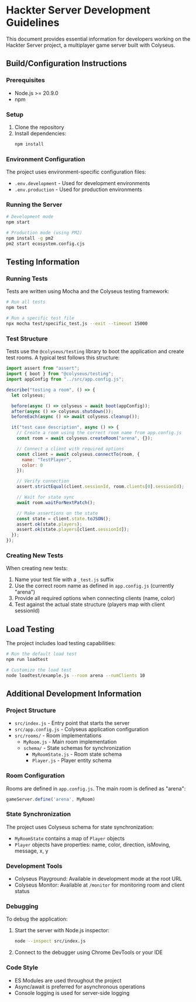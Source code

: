 # Hackter Server Development Guidelines

This document provides essential information for developers working on the Hackter Server project, a multiplayer game server built with Colyseus.

## Build/Configuration Instructions

### Prerequisites
- Node.js >= 20.9.0
- npm

### Setup
1. Clone the repository
2. Install dependencies:
   ```bash
   npm install
   ```

### Environment Configuration
The project uses environment-specific configuration files:
- `.env.development` - Used for development environments
- `.env.production` - Used for production environments

### Running the Server
```bash
# Development mode
npm start

# Production mode (using PM2)
npm install -g pm2
pm2 start ecosystem.config.cjs
```

## Testing Information

### Running Tests
Tests are written using Mocha and the Colyseus testing framework:

```bash
# Run all tests
npm test

# Run a specific test file
npx mocha test/specific_test.js --exit --timeout 15000
```

### Test Structure
Tests use the `@colyseus/testing` library to boot the application and create test rooms. A typical test follows this structure:

```javascript
import assert from "assert";
import { boot } from "@colyseus/testing";
import appConfig from "../src/app.config.js";

describe("testing a room", () => {
  let colyseus;

  before(async () => colyseus = await boot(appConfig));
  after(async () => colyseus.shutdown());
  beforeEach(async () => await colyseus.cleanup());

  it("test case description", async () => {
    // Create a room using the correct room name from app.config.js
    const room = await colyseus.createRoom("arena", {});

    // Connect a client with required options
    const client = await colyseus.connectTo(room, { 
      name: "TestPlayer", 
      color: 0 
    });

    // Verify connection
    assert.strictEqual(client.sessionId, room.clients[0].sessionId);

    // Wait for state sync
    await room.waitForNextPatch();

    // Make assertions on the state
    const state = client.state.toJSON();
    assert.ok(state.players);
    assert.ok(state.players[client.sessionId]);
  });
});
```

### Creating New Tests
When creating new tests:
1. Name your test file with a `_test.js` suffix
2. Use the correct room name as defined in `app.config.js` (currently "arena")
3. Provide all required options when connecting clients (name, color)
4. Test against the actual state structure (players map with client sessionId)

## Load Testing
The project includes load testing capabilities:

```bash
# Run the default load test
npm run loadtest

# Customize the load test
node loadtest/example.js --room arena --numClients 10
```

## Additional Development Information

### Project Structure
- `src/index.js` - Entry point that starts the server
- `src/app.config.js` - Colyseus application configuration
- `src/rooms/` - Room implementations
  - `MyRoom.js` - Main room implementation
  - `schema/` - State schemas for synchronization
    - `MyRoomState.js` - Room state schema
    - `Player.js` - Player entity schema

### Room Configuration
Rooms are defined in `app.config.js`. The main room is defined as "arena":

```javascript
gameServer.define('arena', MyRoom)
```

### State Synchronization
The project uses Colyseus schema for state synchronization:
- `MyRoomState` contains a map of `Player` objects
- `Player` objects have properties: name, color, direction, isMoving, message, x, y

### Development Tools
- Colyseus Playground: Available in development mode at the root URL
- Colyseus Monitor: Available at `/monitor` for monitoring room and client status

### Debugging
To debug the application:
1. Start the server with Node.js inspector:
   ```bash
   node --inspect src/index.js
   ```
2. Connect to the debugger using Chrome DevTools or your IDE

### Code Style
- ES Modules are used throughout the project
- Async/await is preferred for asynchronous operations
- Console logging is used for server-side logging
